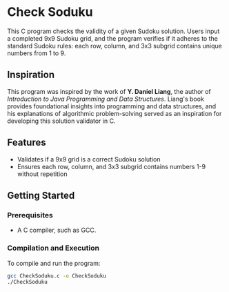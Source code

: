 # Check Soduku

This C program checks the validity of a given Sudoku solution. Users input a completed 9x9 Sudoku grid, and the program verifies if it adheres to the standard Sudoku rules: each row, column, and 3x3 subgrid contains unique numbers from 1 to 9.
## Inspiration
This program was inspired by the work of **Y. Daniel Liang**, the author of *Introduction to Java Programming and Data Structures*. Liang's book provides foundational insights into programming and data structures, and his explanations of algorithmic problem-solving served as an inspiration for developing this solution validator in C.

## Features
- Validates if a 9x9 grid is a correct Sudoku solution
- Ensures each row, column, and 3x3 subgrid contains numbers 1-9 without repetition

## Getting Started

### Prerequisites
- A C compiler, such as GCC.

### Compilation and Execution
To compile and run the program:
```bash
gcc CheckSoduku.c -o CheckSoduku
./CheckSoduku
